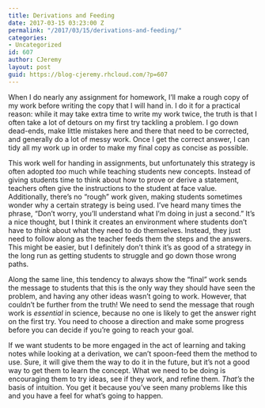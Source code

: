 ```yaml
---
title: Derivations and Feeding
date: 2017-03-15 03:23:00 Z
permalink: "/2017/03/15/derivations-and-feeding/"
categories:
- Uncategorized
id: 607
author: CJeremy
layout: post
guid: https://blog-cjeremy.rhcloud.com/?p=607
---
```


When I do nearly any assignment for homework, I&#8217;ll make a rough copy of my work before writing the copy that I will hand in. I do it for a practical reason: while it may take extra time to write my work twice, the truth is that I often take a lot of detours on my first try tackling a problem. I go down dead-ends, make little mistakes here and there that need to be corrected, and generally do a lot of messy work. Once I get the correct answer, I can tidy all my work up in order to make my final copy as concise as possible.

This work well for handing in assignments, but unfortunately this strategy is often adopted _too_ much while teaching students new concepts. Instead of giving students time to think about how to prove or derive a statement, teachers often give the instructions to the student at face value. Additionally, there&#8217;s no &#8220;rough&#8221; work given, making students sometimes wonder why a certain strategy is being used. I&#8217;ve heard many times the phrase, &#8220;Don&#8217;t worry, you&#8217;ll understand what I&#8217;m doing in just a second.&#8221; It&#8217;s a nice thought, but I think it creates an environment where students don&#8217;t have to _think_ about what they need to do themselves. Instead, they just need to follow along as the teacher feeds them the steps and the answers. This might be easier, but I definitely don&#8217;t think it&#8217;s as good of a strategy in the long run as getting students to struggle and go down those wrong paths.

Along the same line, this tendency to always show the &#8220;final&#8221; work sends the message to students that this is the only way they should have seen the problem, and having any other ideas wasn&#8217;t going to work. However, that couldn&#8217;t be further from the truth! We need to send the message that rough work is _essential_ in science, because no one is likely to get the answer right on the first try. You need to choose a direction and make some progress before you can decide if you&#8217;re going to reach your goal.

If we want students to be more engaged in the act of learning and taking notes while looking at a derivation, we can&#8217;t spoon-feed them the method to use. Sure, it will give them the way to do it in the future, but it&#8217;s not a good way to get them to learn the concept. What we need to be doing is encouraging them to try ideas, see if they work, and refine them. _That&#8217;s_ the basis of intuition. You get it because you&#8217;ve seen many problems like this and you have a feel for what&#8217;s going to happen.